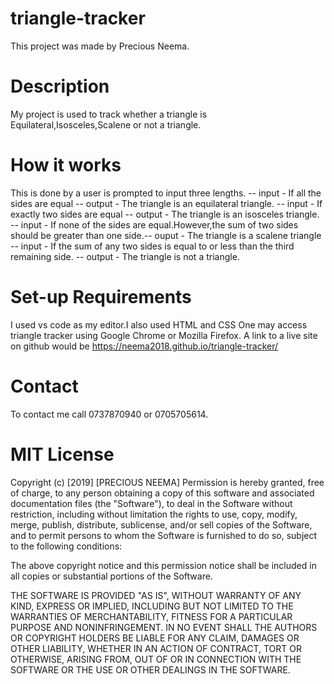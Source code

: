 # triangle-tracker
This project was made by Precious Neema.
# Description
My project is used to track whether a triangle is Equilateral,Isosceles,Scalene or not a triangle.
# How it works
This is done by a user is prompted to input three lengths.
-- input - If all the sides are equal -- output - The triangle is an equilateral triangle.
-- input - If exactly two sides are equal -- output -  The triangle is an isosceles triangle.
-- input - If none of the sides are equal.However,the sum of two sides should be greater than one side.-- ouput - The triangle is a scalene triangle
-- input - If the sum of any two sides is equal to or less than the third remaining side. -- output - The triangle is not a triangle. 
# Set-up Requirements
I used vs code as my editor.I also used HTML and CSS
One may access triangle tracker using Google Chrome or Mozilla Firefox. A link to a live site on github would be https://neema2018.github.io/triangle-tracker/
# Contact
To contact me call 0737870940 or 0705705614.
# MIT License
Copyright (c) [2019] [PRECIOUS NEEMA]
Permission is hereby granted, free of charge, to any person obtaining a copy of this software and associated documentation files (the "Software"), to deal in the Software without restriction, including without limitation the rights to use, copy, modify, merge, publish, distribute, sublicense, and/or sell copies of the Software, and to permit persons to whom the Software is furnished to do so, subject to the following conditions:

The above copyright notice and this permission notice shall be included in all copies or substantial portions of the Software.

THE SOFTWARE IS PROVIDED "AS IS", WITHOUT WARRANTY OF ANY KIND, EXPRESS OR IMPLIED, INCLUDING BUT NOT LIMITED TO THE WARRANTIES OF MERCHANTABILITY, FITNESS FOR A PARTICULAR PURPOSE AND NONINFRINGEMENT. IN NO EVENT SHALL THE AUTHORS OR COPYRIGHT HOLDERS BE LIABLE FOR ANY CLAIM, DAMAGES OR OTHER LIABILITY, WHETHER IN AN ACTION OF CONTRACT, TORT OR OTHERWISE, ARISING FROM, OUT OF OR IN CONNECTION WITH THE SOFTWARE OR THE USE OR OTHER DEALINGS IN THE SOFTWARE.
